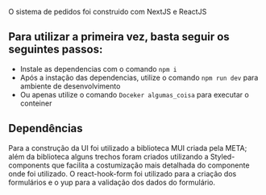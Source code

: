 O sistema de pedidos foi construido com NextJS e ReactJS 

## Para utilizar a primeira vez, basta seguir os seguintes passos:
* Instale as dependencias com o comando `npm i`
* Após a instação das dependencias, utilize o comando `npm run dev` para ambiente de desenvolvimento
* Ou apenas utilize o comando `Doceker algumas_coisa` para executar o conteiner 


## Dependências
Para a construção da UI foi utilizado a biblioteca MUI criada pela META;
além da biblioteca alguns trechos foram criados utilizando a Styled-components que facilita a costumização mais detalhada do componente onde foi utilizado.
O react-hook-form foi utilizado para a criação dos formulários
e o yup para a validação dos dados do formulário.

